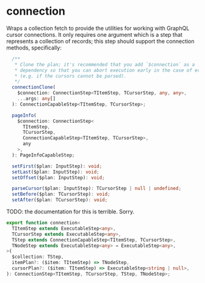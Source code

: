 # connection

Wraps a collection fetch to provide the utilities for working with GraphQL
cursor connections. It only requires one argument which is a step that
represents a collection of records; this step should support the connection
methods, specifically:

```ts
  /**
   * Clone the plan; it's recommended that you add `$connection` as a
   * dependency so that you can abort execution early in the case of errors
   * (e.g. if the cursors cannot be parsed).
   */
  connectionClone(
    $connection: ConnectionStep<TItemStep, TCursorStep, any, any>,
    ...args: any[]
  ): ConnectionCapableStep<TItemStep, TCursorStep>;

  pageInfo(
    $connection: ConnectionStep<
      TItemStep,
      TCursorStep,
      ConnectionCapableStep<TItemStep, TCursorStep>,
      any
    >,
  ): PageInfoCapableStep;

  setFirst($plan: InputStep): void;
  setLast($plan: InputStep): void;
  setOffset($plan: InputStep): void;

  parseCursor($plan: InputStep): TCursorStep | null | undefined;
  setBefore($plan: TCursorStep): void;
  setAfter($plan: TCursorStep): void;
```

TODO: the documentation for this is terrible. Sorry.

```ts
export function connection<
  TItemStep extends ExecutableStep<any>,
  TCursorStep extends ExecutableStep<any>,
  TStep extends ConnectionCapableStep<TItemStep, TCursorStep>,
  TNodeStep extends ExecutableStep<any> = ExecutableStep<any>,
>(
  $collection: TStep,
  itemPlan?: ($item: TItemStep) => TNodeStep,
  cursorPlan?: ($item: TItemStep) => ExecutableStep<string | null>,
): ConnectionStep<TItemStep, TCursorStep, TStep, TNodeStep>;
```

